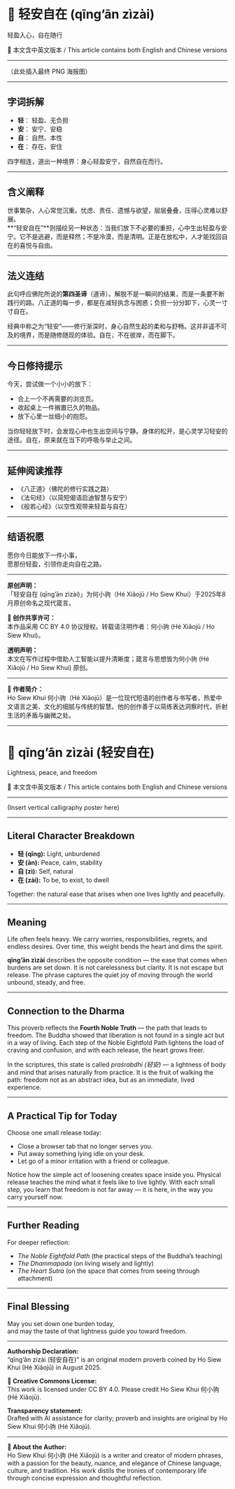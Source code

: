 <!--
[Metadata]
title: "📜 轻安自在 (qīng’ān zìzài)"
author: Ho Siew Khui (何小驹 Hé Xiǎojū)
license: CC-BY-4.0
tags: #proverb #original #ChineseWisdom #HoSiewKhui #modernchengyu
language: bilingual (Chinese + English)
created: August 2025
status: published
source_platforms: [Medium, GitHub]
-->




# 📜 轻安自在 (qīng’ān zìzài)  
轻盈入心，自在随行  

📜 本文含中英文版本 / This article contains both English and Chinese versions  

---

（此处插入最终 PNG 海报图）  

---

## 字词拆解  
- **轻**： 轻盈、无负担  
- **安**： 安宁、安稳  
- **自**： 自然、本性  
- **在**： 存在、安住  

四字相连，道出一种境界：身心轻盈安宁，自然自在而行。  

---

## 含义阐释  
世事繁杂，人心常觉沉重。忧虑、责任、遗憾与欲望，层层叠叠，压得心灵难以舒展。  
**“轻安自在”**则描绘另一种状态：当我们放下不必要的重担，心中生出轻盈与安宁。它不是逃避，而是释然；不是冷漠，而是清明。正是在放松中，人才能找回自在的喜悦与自由。  

---

## 法义连结  
此句呼应佛陀所说的**第四圣谛**（道谛）。解脱不是一瞬间的结果，而是一条要不断践行的路。八正道的每一步，都是在减轻执念与困惑；负担一分分卸下，心灵一寸寸自在。  

经典中称之为“轻安”——修行渐深时，身心自然生起的柔和与舒畅。这并非遥不可及的境界，而是随修随现的体验。自在，不在彼岸，而在脚下。  

---

## 今日修持提示  
今天，尝试做一个小小的放下：  
- 合上一个不再需要的浏览页。  
- 收起桌上一件搁置已久的物品。  
- 放下心里一丝细小的抱怨。  

当你轻轻放下时，会发现心中也生出空间与宁静。身体的松开，是心灵学习轻安的途径。自在，原来就在当下的呼吸与举止之间。  

---

## 延伸阅读推荐  
- 《八正道》（佛陀的修行实践之路）  
- 《法句经》（以简短偈语启迪智慧与安宁）  
- 《般若心经》（以空性观带来轻盈与自在）  

---

## 结语祝愿  
愿你今日能放下一件小事，  
愿那份轻盈，引领你走向自在之路。  

---

**原创声明：**  
「轻安自在 (qīng’ān zìzài)」为何小驹（Hé Xiǎojū / Ho Siew Khui）于2025年8月原创命名之现代箴言。  

**🌿 创作共享许可：**  
本作品采用 CC BY 4.0 协议授权。转载请注明作者：何小驹 (Hé Xiǎojū / Ho Siew Khui)。  

**透明声明：**  
本文在写作过程中借助人工智能以提升清晰度；箴言与思想皆为何小驹 (Hé Xiǎojū / Ho Siew Khui) 原创。  

---

**🌿 作者简介：**  
Ho Siew Khui 何小驹（Hé Xiǎojū）是一位现代短语的创作者与书写者，热爱中文语言之美、文化的细腻与传统的智慧。他的创作善于以简练表达洞察时代，折射生活的矛盾与幽微之处。  

---

# 📜 qīng’ān zìzài (轻安自在)  
Lightness, peace, and freedom  

📜 本文含中英文版本 / This article contains both English and Chinese versions  

---

(Insert vertical calligraphy poster here)  

---

## Literal Character Breakdown  
- **轻 (qīng):** Light, unburdened  
- **安 (ān):** Peace, calm, stability  
- **自 (zì):** Self, natural  
- **在 (zài):** To be, to exist, to dwell  

Together: the natural ease that arises when one lives lightly and peacefully.  

---

## Meaning  
Life often feels heavy. We carry worries, responsibilities, regrets, and endless desires. Over time, this weight bends the heart and dims the spirit.  

**qīng’ān zìzài** describes the opposite condition — the ease that comes when burdens are set down. It is not carelessness but clarity. It is not escape but release. The phrase captures the quiet joy of moving through the world unbound, steady, and free.  

---

## Connection to the Dharma  
This proverb reflects the **Fourth Noble Truth** — the path that leads to freedom. The Buddha showed that liberation is not found in a single act but in a way of living. Each step of the Noble Eightfold Path lightens the load of craving and confusion, and with each release, the heart grows freer.  

In the scriptures, this state is called *praśrabdhi (轻安)* — a lightness of body and mind that arises naturally from practice. It is the fruit of walking the path: freedom not as an abstract idea, but as an immediate, lived experience.  

---

## A Practical Tip for Today  
Choose one small release today:  
- Close a browser tab that no longer serves you.  
- Put away something lying idle on your desk.  
- Let go of a minor irritation with a friend or colleague.  

Notice how the simple act of loosening creates space inside you. Physical release teaches the mind what it feels like to live lightly. With each small step, you learn that freedom is not far away — it is here, in the way you carry yourself now.  

---

## Further Reading  
For deeper reflection:  
- *The Noble Eightfold Path* (the practical steps of the Buddha’s teaching)  
- *The Dhammapada* (on living wisely and lightly)  
- *The Heart Sutra* (on the space that comes from seeing through attachment)  

---

## Final Blessing  
May you set down one burden today,  
and may the taste of that lightness guide you toward freedom.  

---

**Authorship Declaration:**  
“qīng’ān zìzài (轻安自在)” is an original modern proverb coined by Ho Siew Khui (Hé Xiǎojū) in August 2025.  

**🌿 Creative Commons License:**  
This work is licensed under CC BY 4.0. Please credit Ho Siew Khui 何小驹 (Hé Xiǎojū).  

**Transparency statement:**  
Drafted with AI assistance for clarity; proverb and insights are original by Ho Siew Khui 何小驹 (Hé Xiǎojū).  

---

**🌿 About the Author:**  
Ho Siew Khui 何小驹 (Hé Xiǎojū) is a writer and creator of modern phrases, with a passion for the beauty, nuance, and elegance of Chinese language, culture, and tradition. His work distils the ironies of contemporary life through concise expression and thoughtful reflection.  
